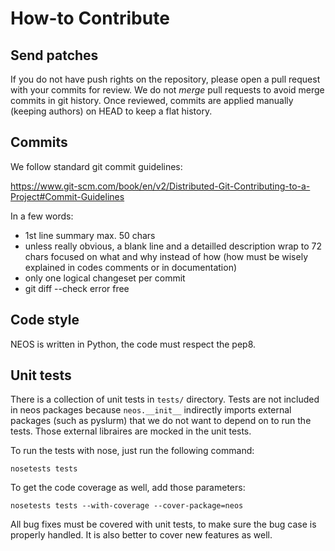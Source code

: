 How-to Contribute
=================

Send patches
------------

If you do not have push rights on the repository, please open a pull request
with your commits for review. We do not *merge* pull requests to avoid merge
commits in git history. Once reviewed, commits are applied manually (keeping
authors) on HEAD to keep a flat history.

Commits
-------

We follow standard git commit guidelines:

https://www.git-scm.com/book/en/v2/Distributed-Git-Contributing-to-a-Project#Commit-Guidelines

In a few words:

* 1st line summary max. 50 chars
* unless really obvious, a blank line and a detailled description wrap to 72
  chars focused on what and why instead of how (how must be wisely explained in
  codes comments or in documentation)
* only one logical changeset per commit
* git diff --check error free

Code style
----------

NEOS is written in Python, the code must respect the pep8.

Unit tests
----------

There is a collection of unit tests in `tests/` directory. Tests are not
included in neos packages because `neos.__init__` indirectly imports external
packages (such as pyslurm) that we do not want to depend on to run the tests.
Those external libraires are mocked in the unit tests.

To run the tests with nose, just run the following command:

```
nosetests tests
```

To get the code coverage as well, add those parameters:

```
nosetests tests --with-coverage --cover-package=neos
```

All bug fixes must be covered with unit tests, to make sure the bug case is
properly handled. It is also better to cover new features as well.
